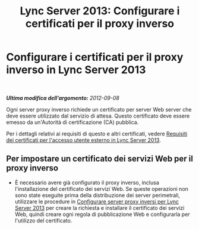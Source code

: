 ﻿---
title: 'Lync Server 2013: Configurare i certificati per il proxy inverso'
TOCTitle: Configurare i certificati per il proxy inverso
ms:assetid: c03a08ec-a67b-4f11-b0d7-6677461beaaa
ms:mtpsurl: https://technet.microsoft.com/it-it/library/Gg412938(v=OCS.15)
ms:contentKeyID: 49301849
ms.date: 08/24/2015
mtps_version: v=OCS.15
ms.translationtype: HT
---

# Configurare i certificati per il proxy inverso in Lync Server 2013

 

_**Ultima modifica dell'argomento:** 2012-09-08_

Ogni server proxy inverso richiede un certificato per server Web server che deve essere utilizzato dal servizio di attesa. Questo certificato deve essere emesso da un'Autorità di certificazione (CA) pubblica.

Per i dettagli relativi ai requisiti di questo e altri certificati, vedere [Requisiti dei certificati per l'accesso utente esterno in Lync Server 2013](lync-server-2013-certificate-requirements-for-external-user-access.md).

## Per impostare un certificato dei servizi Web per il proxy inverso

  - È necessario avere già configurato il proxy inverso, inclusa l'installazione del certificato dei servizi Web. Se queste operazioni non sono state eseguite prima della distribuzione dei server perimetrali, utilizzare le procedure in [Configurare server proxy inversi per Lync Server 2013](lync-server-2013-setting-up-reverse-proxy-servers.md) per creare la richiesta e installare il certificato dei servizi Web, quindi creare ogni regola di pubblicazione Web e configurarla per l'utilizzo del certificato.

